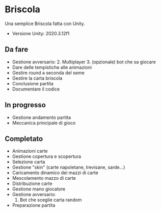 # Briscola
Una semplice Briscola fatta con Unity.
* Versione Unity: 2020.3.12f1
## Da fare
* Gestione avversario:
    2. Multiplayer
    3. (opzionale) bot che sa giocare
* Dare delle tempistiche alle animazioni
* Gestire round a seconda del seme
* Gestire la carta briscola
* Conclusione partita
* Documentare il codice
## In progresso
* Gestione andamento partita
* Meccanica principale di gioco
## Completato
* Animazioni carte
* Gestione copertura e scopertura
* Selezione carta
* Gestione "skin" (carte napoletane, trevisane, sarde...)
* Caricamento dinamico dei mazzi di carte
* Mescolamento mazzo di carte
* Distribuzione carte
* Gestione mano giocatore
* Gestione avversario:
    1. Bot che sceglie carta random
* Preparazione partita
